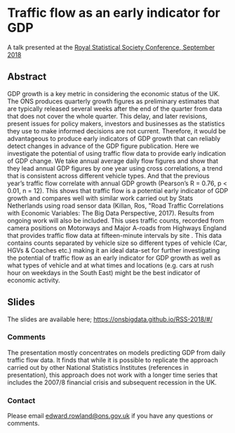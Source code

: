 # Traffic flow as an early indicator for GDP  
A talk presented at the [Royal Statistical Society Conference, September 2018](https://events.rss.org.uk/rss/frontend/reg/thome.csp?pageID=57555&eventID=194)

## Abstract
GDP growth is a key metric in considering the economic status of the UK. The ONS produces quarterly growth figures as preliminary estimates that are typically released several weeks after the end of the quarter from data that does not cover the whole quarter. This delay, and later revisions, present issues for policy makers, investors and businesses as the statistics they use to make informed decisions are not current. Therefore, it would be advantageous to produce early indicators of GDP growth that can reliably detect changes in advance of the GDP figure publication. Here we investigate the potential of using traffic flow data to provide early indication of GDP change. We take annual average daily flow figures and show that they lead annual GDP figures by one year using cross correlations, a trend that is consistent across different vehicle types. And that the previous year’s traffic flow correlate with annual GDP growth (Pearson’s R = 0.76, p < 0.01, n = 12). This shows that traffic flow is a potential early indicator of GDP growth and compares well with similar work carried out by Stats Netherlands using road sensor data (Killan, Ros, "Road Traffic Correlations with Economic Variables: The Big Data Perspective, 2017). Results from ongoing work will also be included. This uses traffic counts, recorded from camera positions on Motorways and Major A-roads from Highways England that provides traffic flow data at fifteen-minute intervals by site . This data contains counts separated by vehicle size so different types of vehicle (Car, HGVs & Coaches etc.) making it an ideal data-set for further investigating the potential of traffic flow as an early indicator for GDP growth as well as what types of vehicle and at what times and locations (e.g. cars at rush hour on weekdays in the South East) might be the best indicator of economic activity.

## Slides
The slides are available here; https://onsbigdata.github.io/RSS-2018/#/

### Comments
The presentation mostly concentrates on models predicting GDP from daily traffic flow data. It finds that while it is possible to replicate the approach carried out by other National Statistics Institutes (references in presentation), this approach does not work with a longer time series that includes the 2007/8 financial crisis and subsequent recession in the UK.

### Contact
Please email edward.rowland@ons.gov.uk if you have any questions or comments.
